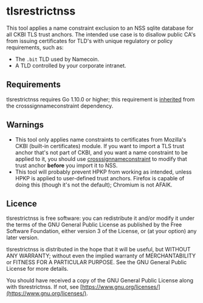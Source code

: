 # tlsrestrictnss

This tool applies a name constraint exclusion to an NSS sqlite database for all
CKBI TLS trust anchors.  The intended use case is to disallow public CA's from
issuing certificates for TLD's with unique regulatory or policy requirements,
such as:

* The `.bit` TLD used by Namecoin.
* A TLD controlled by your corporate intranet.

## Requirements

tlsrestrictnss requires Go 1.10.0 or higher; this requirement is
[inherited](https://github.com/namecoin/crosssignnameconstraint/blob/master/README.md#requirements)
from the crosssignnameconstraint dependency.

## Warnings

* This tool only applies name constraints to certificates from Mozilla's CKBI
(built-in certificates) module.  If you want to import a TLS trust anchor
that's not part of CKBI, and you want a name constraint to be applied to it,
you should use
[crosssignnameconstraint](https://github.com/namecoin/crosssignnameconstraint/)
to modify that trust anchor **before** you import it to NSS.
* This tool will probably prevent HPKP from working as intended, unless HPKP is
applied to user-defined trust anchors.  Firefox is capable of doing this
(though it's not the default); Chromium is not AFAIK.

## Licence

tlsrestrictnss is free software: you can redistribute it and/or modify
it under the terms of the GNU General Public License as published by
the Free Software Foundation, either version 3 of the License, or
(at your option) any later version.

tlsrestrictnss is distributed in the hope that it will be useful,
but WITHOUT ANY WARRANTY; without even the implied warranty of
MERCHANTABILITY or FITNESS FOR A PARTICULAR PURPOSE.  See the
GNU General Public License for more details.

You should have received a copy of the GNU General Public License
along with tlsrestrictnss.  If not, see [https://www.gnu.org/licenses/](https://www.gnu.org/licenses/).
